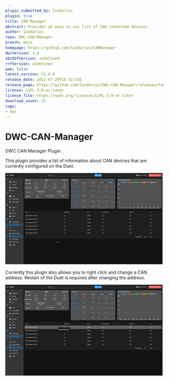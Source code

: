 ```yaml
---
plugin_submitted_by: Sindarius
plugin: true
title: CAN Manager
abstract: Provides an easy to use list of CAN connected devices.
author: Sindarius
repo: DWC-CAN-Manager
branch: main
homepage: https://github.com/Sindarius/CANManager
dwcVersion: 3.4
sbcDSfVersion: undefined
rrfVersion: undefined
oem: false
latest_version: V1.0.0
release_date: 2022-07-29T19:32:53Z
release_page: https://github.com/Sindarius/DWC-CAN-Manager/releases/tag/V1.0.0
license: LGPL-3.0-or-later
license_file: https://spdx.org/licenses/LGPL-3.0-or-later
download_count: 25
tags:
- dwc
---
```


# DWC-CAN-Manager
DWC CAN Manager Plugin

This plugin provides a list of information about CAN devices that are currently configured on the Duet.

![CAN Manager View](https://raw.githubusercontent.com/Sindarius/DWC-CAN-Manager/main/images/CANManager.png)

Currently this plugin also allows you to right click and change a CAN address. Restart of the Duet is required after changing the address.

![Update CAN Address for devices](https://raw.githubusercontent.com/Sindarius/DWC-CAN-Manager/main/images/CANManager_ContextMenu.png)
